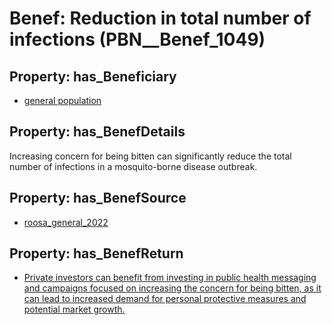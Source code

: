 # Benef: __Reduction in total number of infections__ (PBN__Benef_1049)

## Property: has_Beneficiary

* [general population](../Stakeholder/PBN__Stakeholder_9)

## Property: has_BenefDetails

Increasing concern for being bitten can significantly reduce the total number of infections in a mosquito-borne disease outbreak.

## Property: has_BenefSource

* [roosa_general_2022](../Article/PBN__Article_217)

## Property: has_BenefReturn

* [Private investors can benefit from investing in public health messaging and campaigns focused on increasing the concern for being bitten, as it can lead to increased demand for personal protective measures and potential market growth.](../BenefReturn/PBN__BenefReturn_1170)

